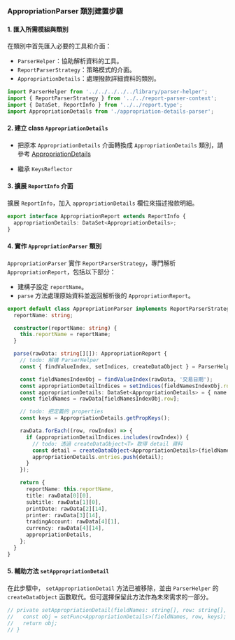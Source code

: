 ### AppropriationParser 類別建置步驟

#### 1. 匯入所需模組與類別
在類別中首先匯入必要的工具和介面：
- `ParserHelper`：協助解析資料的工具。
- `ReportParserStrategy`：策略模式的介面。
- `AppropriationDetails`：處理撥款詳細資料的類別。

```typescript
import ParserHelper from '../../../../../library/parser-helper';
import { ReportParserStrategy } from '../../report-parser-context';
import { DataSet, ReportInfo } from '../../report.type';
import AppropriationDetails from './appropriation-details-parser';
```

#### 2. 建立 class `AppropriationDetails`

- 把原本 `AppropriationDetails` 介面轉換成 `AppropriationDetails` 類別，請參考 [AppropriationDetails](./appropriation-report-parser/appropriation-details.ts)

- 繼承 `KeysReflector`

#### 3. 擴展 `ReportInfo` 介面
擴展 `ReportInfo`，加入 `appropriationDetails` 欄位來描述撥款明細。

```typescript
export interface AppropriationReport extends ReportInfo {
  appropriationDetails: DataSet<AppropriationDetails>;
}
```

#### 4. 實作 `AppropriationParser` 類別
`AppropriationParser` 實作 `ReportParserStrategy`，專門解析 `AppropriationReport`，包括以下部分：

- 建構子設定 `reportName`。
- `parse` 方法處理原始資料並返回解析後的 `AppropriationReport`。

```typescript
export default class AppropriationParser implements ReportParserStrategy<AppropriationReport> {
  reportName: string;

  constructor(reportName: string) {
    this.reportName = reportName;
  }

  parse(rawData: string[][]): AppropriationReport {
    // todo: 解構 ParserHelper
    const { findValueIndex, setIndices, createDataObject } = ParserHelper;

    const fieldNamesIndexObj = findValueIndex(rawData, '交易日期');
    const appropriationDetailIndices = setIndices(fieldNamesIndexObj.row + 1, rawData.length - 1);
    const appropriationDetails: DataSet<AppropriationDetails> = { name: '', entries: [] };
    const fieldNames = rawData[fieldNamesIndexObj.row];

    // todo: 把定義的 properties
    const keys = AppropriationDetails.getPropKeys();

    rawData.forEach((row, rowIndex) => {
      if (appropriationDetailIndices.includes(rowIndex)) {
        // todo: 透過 createDataObject<T> 取得 detail 資料
        const detail = createDataObject<AppropriationDetails>(fieldNames, row, keys);
        appropriationDetails.entries.push(detail);
      }
    });

    return {
      reportName: this.reportName,
      title: rawData[0][0],
      subtitle: rawData[1][0],
      printDate: rawData[2][14],
      printer: rawData[3][14],
      tradingAccount: rawData[4][1],
      currency: rawData[4][14],
      appropriationDetails,
    };
  }
}
```

#### 5. 輔助方法 `setAppropriationDetail`
在此步驟中， `setAppropriationDetail` 方法已被移除，並由 `ParserHelper` 的 `createDataObject` 函數取代。但可選擇保留此方法作為未來需求的一部分。

```typescript
// private setAppropriationDetail(fieldNames: string[], row: string[], keys: string[]): AppropriationDetails {
//   const obj = setFunc<AppropriationDetails>(fieldNames, row, keys);
//   return obj;
// }
```